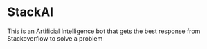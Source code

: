 # StackAI
This is an Artificial Intelligence bot that gets the best response from Stackoverflow to solve a problem
